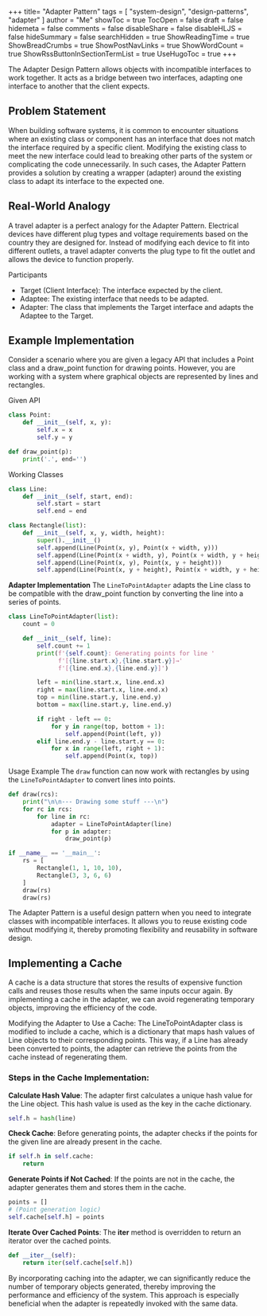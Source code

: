 +++
title= "Adapter Pattern"
tags = [ "system-design",  "design-patterns", "adapter" ]
author = "Me"
showToc = true
TocOpen = false
draft = false
hidemeta = false
comments = false
disableShare = false
disableHLJS = false
hideSummary = false
searchHidden = true
ShowReadingTime = true
ShowBreadCrumbs = true
ShowPostNavLinks = true
ShowWordCount = true
ShowRssButtonInSectionTermList = true
UseHugoToc = true
+++

The Adapter Design Pattern allows objects with incompatible interfaces to work together. It acts as a bridge between two interfaces, adapting one interface to another that the client expects.

## Problem Statement
When building software systems, it is common to encounter situations where an existing class or component has an interface that does not match the interface required by a specific client. Modifying the existing class to meet the new interface could lead to breaking other parts of the system or complicating the code unnecessarily. In such cases, the Adapter Pattern provides a solution by creating a wrapper (adapter) around the existing class to adapt its interface to the expected one.

## Real-World Analogy
A travel adapter is a perfect analogy for the Adapter Pattern. Electrical devices have different plug types and voltage requirements based on the country they are designed for. Instead of modifying each device to fit into different outlets, a travel adapter converts the plug type to fit the outlet and allows the device to function properly.

Participants
- Target (Client Interface): The interface expected by the client.
- Adaptee: The existing interface that needs to be adapted.
- Adapter: The class that implements the Target interface and adapts the Adaptee to the Target.

## Example Implementation
Consider a scenario where you are given a legacy API that includes a Point class and a draw_point function for drawing points. However, you are working with a system where graphical objects are represented by lines and rectangles.

Given API
```python
class Point:
    def __init__(self, x, y):
        self.x = x
        self.y = y

def draw_point(p):
    print('.', end='')
```

Working Classes
```python
class Line:
    def __init__(self, start, end):
        self.start = start
        self.end = end

class Rectangle(list):
    def __init__(self, x, y, width, height):
        super().__init__()
        self.append(Line(Point(x, y), Point(x + width, y)))
        self.append(Line(Point(x + width, y), Point(x + width, y + height)))
        self.append(Line(Point(x, y), Point(x, y + height)))
        self.append(Line(Point(x, y + height), Point(x + width, y + height)))
```
**Adapter Implementation**
The `LineToPointAdapter` adapts the Line class to be compatible with the draw_point function by converting the line into a series of points.

```py
class LineToPointAdapter(list):
    count = 0

    def __init__(self, line):
        self.count += 1
        print(f'{self.count}: Generating points for line '
              f'[{line.start.x},{line.start.y}]→'
              f'[{line.end.x},{line.end.y}]')

        left = min(line.start.x, line.end.x)
        right = max(line.start.x, line.end.x)
        top = min(line.start.y, line.end.y)
        bottom = max(line.start.y, line.end.y)

        if right - left == 0:
            for y in range(top, bottom + 1):
                self.append(Point(left, y))
        elif line.end.y - line.start.y == 0:
            for x in range(left, right + 1):
                self.append(Point(x, top))
```
Usage Example
The `draw` function can now work with rectangles by using the `LineToPointAdapter` to convert lines into points.

```py
def draw(rcs):
    print("\n\n--- Drawing some stuff ---\n")
    for rc in rcs:
        for line in rc:
            adapter = LineToPointAdapter(line)
            for p in adapter:
                draw_point(p)

if __name__ == '__main__':
    rs = [
        Rectangle(1, 1, 10, 10),
        Rectangle(3, 3, 6, 6)
    ]
    draw(rs)
    draw(rs)
```

The Adapter Pattern is a useful design pattern when you need to integrate classes with incompatible interfaces. It allows you to reuse existing code without modifying it, thereby promoting flexibility and reusability in software design.

## Implementing a Cache
A cache is a data structure that stores the results of expensive function calls and reuses those results when the same inputs occur again. By implementing a cache in the adapter, we can avoid regenerating temporary objects, improving the efficiency of the code.

Modifying the Adapter to Use a Cache: The LineToPointAdapter class is modified to include a cache, which is a dictionary that maps hash values of Line objects to their corresponding points. This way, if a Line has already been converted to points, the adapter can retrieve the points from the cache instead of regenerating them.

### Steps in the Cache Implementation:
**Calculate Hash Value**: The adapter first calculates a unique hash value for the Line object. This hash value is used as the key in the cache dictionary.

```python
self.h = hash(line)
```
**Check Cache**: Before generating points, the adapter checks if the points for the given line are already present in the cache.

```python
if self.h in self.cache:
    return
```
**Generate Points if Not Cached**: If the points are not in the cache, the adapter generates them and stores them in the cache.

```python
points = []
# (Point generation logic)
self.cache[self.h] = points
```
**Iterate Over Cached Points**: The __iter__ method is overridden to return an iterator over the cached points.

```python
def __iter__(self):
    return iter(self.cache[self.h])
```

By incorporating caching into the adapter, we can significantly reduce the number of temporary objects generated, thereby improving the performance and efficiency of the system. This approach is especially beneficial when the adapter is repeatedly invoked with the same data.